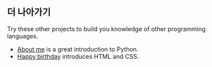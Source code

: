 ## 더 나아가기

Try these other projects to build you knowledge of other programming languages.

- [About me](https://projects.raspberrypi.org/en/projects/about-me?utm_source=pathway&utm_medium=whatnext&utm_campaign=projects) is a great introduction to Python.
- [Happy birthday](https://projects.raspberrypi.org/en/projects/happy-birthday?utm_source=pathway&utm_medium=whatnext&utm_campaign=projects) introduces HTML and CSS.